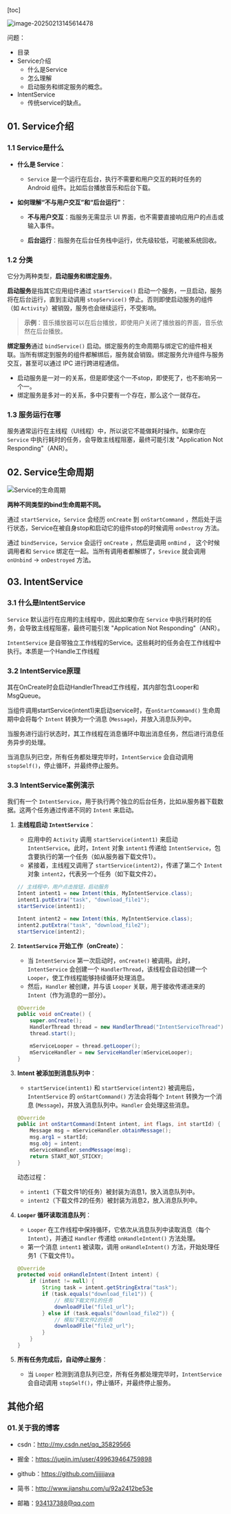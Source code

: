 [toc]

![image-20250213145614478](./../_pic_/image-20250213145614478.png)

问题：

- 目录
- Service介绍
  - 什么是Service
  - 怎么理解
  - 启动服务和绑定服务的概念。
- IntentService
  - 传统service的缺点。

## 01. Service介绍

### 1.1 Service是什么

- **什么是 Service**：

  - `Service` 是一个运行在后台，执行不需要和用户交互的耗时任务的 Android 组件。比如后台播放音乐和后台下载。

- **如何理解“不与用户交互”和“后台运行”**：
  - **不与用户交互**：指服务无需显示 UI 界面，也不需要直接响应用户的点击或输入事件。
    
  - **后台运行**：指服务在后台任务栈中运行，优先级较低，可能被系统回收。
    
    

### 1.2 分类

它分为两种类型，**启动服务和绑定服务**。

**启动服务**是指其它应用组件通过 `startService()` 启动一个服务，一旦启动，服务将在后台运行，直到主动调用 `stopService()` 停止。否则即使启动服务的组件（如 `Activity`）被销毁，服务也会继续运行，不受影响。

> **示例**：音乐播放器可以在后台播放，即使用户关闭了播放器的界面，音乐依然在后台播放。

**绑定服务**通过 `bindService()` 启动。绑定服务的生命周期与绑定它的组件相关联。当所有绑定到服务的组件都解绑后，服务就会销毁。绑定服务允许组件与服务交互，甚至可以通过 IPC 进行跨进程通信。

- 启动服务是一对一的关系，但是即使这个一不stop，即使死了，也不影响另一个一。
- 绑定服务是多对一的关系，多中只要有一个存在，那么这个一就存在。



### 1.3 服务运行在哪

服务通常运行在主线程（UI线程）中，所以说它不能做耗时操作。如果你在 `Service` 中执行耗时的任务，会导致主线程阻塞，最终可能引发 "Application Not Responding"（ANR）。



## 02. Service生命周期

![Service的生命周期](./../_pic_/16e2f2dcb42f7251tplv-t2oaga2asx-jj-mark3024000q75.webp)

**两种不同类型的bind生命周期不同。**

通过 `startService`，`Service` 会经历 `onCreate` 到 `onStartCommand` ，然后处于运行状态，Service在被自身stop和启动它的组件stop的时候调用 `onDestroy` 方法。

通过 `bindService`，`Service` 会运行 `onCreate` ，然后是调用 `onBind` ， 这个时候调用者和 `Service` 绑定在一起。当所有调用者都解绑了，`Srevice` 就会调用 `onUnbind` -> `onDestroyed` 方法。



## 03. IntentService

### 3.1 什么是IntentService

`Service` 默认运行在应用的主线程中，因此如果你在 `Service` 中执行耗时的任务，会导致主线程阻塞，最终可能引发 "Application Not Responding"（ANR）。

`IntentService` 是自带独立工作线程的Service。这些耗时的任务会在工作线程中执行。本质是一个Handle工作线程

### 3.2 IntentService原理

其在OnCreate时会启动HandlerThread工作线程，其内部包含Looper和MsgQueue。

当组件调用startService(intent1)来启动service时，在`onStartCommand()` 生命周期中会将每个 `Intent` 转换为一个消息 (`Message`)，并放入消息队列中。

当服务进行运行状态时，其工作线程在消息循环中取出消息任务，然后进行消息任务异步的处理。

当消息队列已空，所有任务都处理完毕时，`IntentService` 会自动调用 `stopSelf()`，停止循环，并最终停止服务。

### 3.3 IntentService案例演示

我们有一个 `IntentService`，用于执行两个独立的后台任务，比如从服务器下载数据。这两个任务通过传递不同的 `Intent` 来启动。

1. **主线程启动 `IntentService`**：

   - 应用中的 `Activity` 调用 `startService(intent1)` 来启动 `IntentService`。此时，`Intent` 对象 `intent1` 传递给 `IntentService`，包含要执行的第一个任务（如从服务器下载文件1）。
   - 紧接着，主线程又调用了 `startService(intent2)`，传递了第二个 `Intent` 对象 `intent2`，代表另一个任务（如下载文件2）。

   ```java
   // 主线程中，用户点击按钮，启动服务
   Intent intent1 = new Intent(this, MyIntentService.class);
   intent1.putExtra("task", "download_file1");
   startService(intent1);
   
   Intent intent2 = new Intent(this, MyIntentService.class);
   intent2.putExtra("task", "download_file2");
   startService(intent2);
   ```

2. **`IntentService` 开始工作（onCreate）**：

   - 当 `IntentService` 第一次启动时，`onCreate()` 被调用。此时，`IntentService` 会创建一个 `HandlerThread`，该线程会自动创建一个 `Looper`，使工作线程能够持续循环处理消息。
   - 然后，`Handler` 被创建，并与该 `Looper` 关联，用于接收传递进来的 `Intent`（作为消息的一部分）。

   ```java
   @Override
   public void onCreate() {
       super.onCreate();
       HandlerThread thread = new HandlerThread("IntentServiceThread");
       thread.start();
   
       mServiceLooper = thread.getLooper();
       mServiceHandler = new ServiceHandler(mServiceLooper);
   }
   ```

3. **Intent 被添加到消息队列中**：

   - `startService(intent1)` 和 `startService(intent2)` 被调用后，`IntentService` 的 `onStartCommand()` 方法会将每个 `Intent` 转换为一个消息 (`Message`)，并放入消息队列中。`Handler` 会处理这些消息。

   ```java
   @Override
   public int onStartCommand(Intent intent, int flags, int startId) {
       Message msg = mServiceHandler.obtainMessage();
       msg.arg1 = startId;
       msg.obj = intent;
       mServiceHandler.sendMessage(msg);
       return START_NOT_STICKY;
   }
   ```

   动态过程：

   - `intent1`（下载文件1的任务）被封装为消息1，放入消息队列中。
   - `intent2`（下载文件2的任务）被封装为消息2，放入消息队列中。

4. **`Looper` 循环读取消息队列**：

   - `Looper` 在工作线程中保持循环，它依次从消息队列中读取消息（每个 `Intent`），并通过 `Handler` 传递给 `onHandleIntent()` 方法处理。
   - 第一个消息 `intent1` 被读取，调用 `onHandleIntent()` 方法，开始处理任务1（下载文件1）。

   ```java
   @Override
   protected void onHandleIntent(Intent intent) {
       if (intent != null) {
           String task = intent.getStringExtra("task");
           if (task.equals("download_file1")) {
               // 模拟下载文件1的任务
               downloadFile("file1_url");
           } else if (task.equals("download_file2")) {
               // 模拟下载文件2的任务
               downloadFile("file2_url");
           }
       }
   }
   ```

5. **所有任务完成后，自动停止服务**：

   - 当 `Looper` 检测到消息队列已空，所有任务都处理完毕时，`IntentService` 会自动调用 `stopSelf()`，停止循环，并最终停止服务。

## 其他介绍

### 01.关于我的博客

- csdn：http://my.csdn.net/qq_35829566

- 掘金：https://juejin.im/user/499639464759898

- github：https://github.com/jjjjjjava

- 简书：http://www.jianshu.com/u/92a2412be53e

- 邮箱：[934137388@qq.com](mailto:934137388@qq.com)

  
